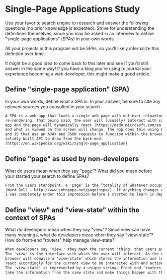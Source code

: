 # Single-Page Applications Study

Use your favorite search engine to research and answer the following questions
(no prior knowledge is expected). Strive for understanding the definitions
themselves, since you may be asked in an interview to define "single-page
applications" (SPAs) in your own words.

All your projects in this program will be SPAs, so you'll likely internalize
this defintion over time.

It might be a good idea to come back to this later and see if you'd still answer
in the same way! If you have a blog you're using to journal your experience
becoming a web developer, this might make a good article.

## Define "single-page application" (SPA)

In your own words, define what a SPA is. In your answer, be sure to cite any
relevant sources you consulted in your search.

```md
A SPA is a web app that loads a single web page with out ever reloading or
re-rendering. That being said, the user will (usually) interact with said web
app and the page will dynamically react (https://msdn.microsoft.com/en-us/magazine/dn463786.aspx)
and what is viewed on the screen will change. The app does this using HTML, CSS
and JS that use an AJAX and JSON requests to function within the browser and a
solidly built API to draw from the back-end.
(https://en.wikipedia.org/wiki/Single-page_application)
```

## Define "page" as used by non-developers

What do users mean when they say "page"? What did you mean before your started
your search to define SPAs?

```md
From the users standpoint, a 'page' is the “totality of whatever occupies the four walls of the application UI”
(Ward Bell - http://www.johnpapa.net/pageinspa/). If anything changes on the 'page', most users will assume they are going to a new 'page,' which is why most users never realize they are using a SPA.
I was completely under this impression before I started to learn in depth about SPA's.
```

## Define "view" and "view-state" within the context of SPAs

What do developers mean when they say "view"? Since view can have many meanings,
what do developers mean when they say "view-state"? How do front-end "routers"
help manage view-state?

```md
When developers say 'view,' they mean the current 'thing' that users are looking at.
The 'view' is the interface with which the user will interact. As the user interacts, the
browser will compile a 'view-state' which stores the information and lets the browser
react accordingly for the current view to be interacted with and actions to be taken.
The 'view-state' is represented by a unique string. Front end 'routers' are set up in order to
take the information from the view state and make things happen with that information. 
```
